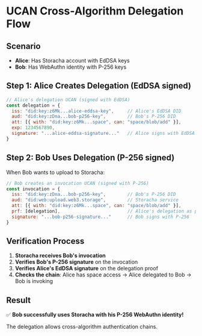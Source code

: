 # UCAN Cross-Algorithm Delegation Flow

## Scenario
- **Alice**: Has Storacha account with EdDSA keys
- **Bob**: Has WebAuthn identity with P-256 keys

## Step 1: Alice Creates Delegation (EdDSA signed)
```javascript
// Alice's delegation UCAN (signed with EdDSA)
const delegation = {
  iss: "did:key:z6Mk...alice-eddsa-key",     // Alice's EdDSA DID
  aud: "did:key:zDna...bob-p256-key",        // Bob's P-256 DID  
  att: [{ with: "did:key:z6Mk...space", can: "space/blob/add" }],
  exp: 1234567890,
  signature: "...alice-eddsa-signature..."   // Alice signs with EdDSA
}
```

## Step 2: Bob Uses Delegation (P-256 signed)
When Bob wants to upload to Storacha:

```javascript
// Bob creates an invocation UCAN (signed with P-256)
const invocation = {
  iss: "did:key:zDna...bob-p256-key",        // Bob's P-256 DID
  aud: "did:web:upload.web3.storage",        // Storacha service
  att: [{ with: "did:key:z6Mk...space", can: "space/blob/add" }],
  prf: [delegation],                         // Alice's delegation as proof!
  signature: "...bob-p256-signature..."      // Bob signs with P-256
}
```

## Verification Process
1. **Storacha receives Bob's invocation**
2. **Verifies Bob's P-256 signature** on the invocation
3. **Verifies Alice's EdDSA signature** on the delegation proof
4. **Checks the chain**: Alice has space access → Alice delegated to Bob → Bob is invoking

## Result
✅ **Bob successfully uses Storacha with his P-256 WebAuthn identity!**

The delegation allows cross-algorithm authentication chains.
